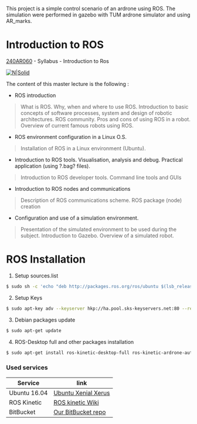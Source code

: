 This project is a simple control scenario of an ardrone using ROS.
The simulation were performed in gazebo with TUM ardrone simulator and using AR_marks.

# Introduction to ROS

[240AR060] - Syllabus - Introduction to Ros

[![N|Solid](https://mar.masters.upc.edu/capcalera.jpg)](https://mar.masters.upc.edu/es)

The content of this master lecture is the following :

* ROS introduction

> What is ROS. Why, when and where to use ROS. Introduction to basic concepts of software processes, system
and design of robotic architectures. ROS community. Pros and cons of using ROS in a robot. Overview of current
famous robots using ROS.

* ROS environment configuration in a Linux O.S. 

> Installation of ROS in a Linux environment (Ubuntu).

* Introduction to ROS tools. Visualisation, analysis
and debug. Practical application (using ?.bag?
files).

> Introduction to ROS developer tools. Command line tools and GUIs

* Introduction to ROS nodes and communications

> Description of ROS communications scheme. ROS package (node) creation

* Configuration and use of a simulation environment.

> Presentation of the simulated environment to be used during the subject. Introduction to Gazebo. Overview of a
simulated robot.

# ROS Installation

1. Setup sources.list
```sh
$ sudo sh -c 'echo "deb http://packages.ros.org/ros/ubuntu $(lsb_release -sc) main" > /etc/apt/sources.list.d/ros-latest.list'
```
2. Setup Keys
```sh
$ sudo apt-key adv --keyserver hkp://ha.pool.sks-keyservers.net:80 --recv-key 421C365BD9FF1F717815A3895523BAEEB01FA116
```
3. Debian packages update
```sh
$ sudo apt-get update 
```
4. ROS-Desktop full and other packages installation
```sh
$ sudo apt-get install ros-kinetic-desktop-full ros-kinetic-ardrone-autonomy ros-kinetic-hector-*
```

### Used services


| Service | link |
| ------ | ------ |
| Ubuntu 16.04 | [Ubuntu Xenial Xerus] |
| ROS Kinetic | [ROS kinetic Wiki] |
| BitBucket | [Our BitBucket repo] |

   [240AR060]: <http://www.upc.edu/estudispdf/guia_docent.php?codi=240AR060&lang=ing>
   [Ubuntu Xenial Xerus]: <http://releases.ubuntu.com/16.04/>
   [ROS kinetic wiki]: <http://wiki.ros.org/kinetic>
   [Our BitBucket repo]: https://bitbucket.org/alb_mol/intros17_gamma

